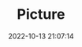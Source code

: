 ---
weight: 1
images:
- /images/edited/267.jpeg
title: Picture
date: 2022-10-13 21:07:14
tags: [luminarneo,work,ILCE7M3,28.0,dog,person]
---